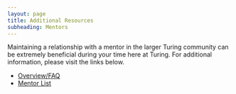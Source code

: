 ```yaml
---
layout: page
title: Additional Resources
subheading: Mentors
---
```


Maintaining a relationship with a mentor in the larger Turing community can be extremely beneficial during your time here at Turing. For additional information, please visit the links below.

* [Overview/FAQ](https://docs.google.com/document/d/1Q35fM3coYjnms9rkVem3FHVk44kW6qHp_-t99PBbczI/edit?usp=sharing)
* [Mentor List](https://docs.google.com/spreadsheets/d/1oxsATOSIdRZ78-Bj3GQY2LkIp0OV_sCN6GJVjtUuCl0/edit)

